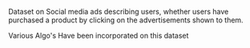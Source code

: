 Dataset on Social media ads describing users, whether users have purchased a product by clicking on the advertisements shown to them.

Various Algo's Have been incorporated on this dataset
